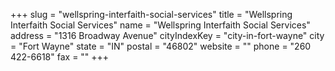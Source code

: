 +++
slug = "wellspring-interfaith-social-services"
title = "Wellspring Interfaith Social Services"
name = "Wellspring Interfaith Social Services"
address = "1316 Broadway Avenue"
cityIndexKey = "city-in-fort-wayne"
city = "Fort Wayne"
state = "IN"
postal = "46802"
website = ""
phone = "260 422-6618"
fax = ""
+++
